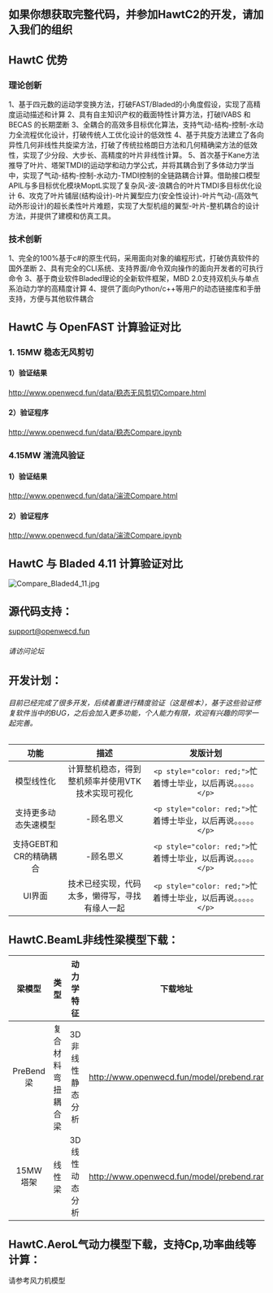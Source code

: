 ## 如果你想获取完整代码，并参加HawtC2的开发，请加入我们的组织
## HawtC 优势
### 理论创新
1、基于四元数的运动学变换方法，打破FAST/Bladed的小角度假设，实现了高精度运动描述和计算
2、具有自主知识产权的截面特性计算方法，打破IVABS 和BECAS 的长期垄断
3、全耦合的高效多目标优化算法，支持气动-结构-控制-水动力全流程优化设计，打破传统人工优化设计的低效性
4、基于共旋方法建立了各向异性几何非线性共旋梁方法，打破了传统拉格朗日方法和几何精确梁方法的低效性，实现了少分段、大步长、高精度的叶片非线性计算。
5、首次基于Kane方法推导了叶片、塔架TMDI的运动学和动力学公式，并将其耦合到了多体动力学当中，实现了气动-结构-控制-水动力-TMDI控制的全链路耦合计算。借助接口模型APIL与多目标优化模块MoptL实现了复杂风-波-浪耦合的叶片TMDI多目标优化设计
6、攻克了叶片铺层(结构设计)-叶片翼型应力(安全性设计)-叶片气动-(高效气动外形设计)的超长柔性叶片难题，实现了大型机组的翼型-叶片-整机耦合的设计方法，并提供了建模和仿真工具。

### 技术创新

1、完全的100%基于c#的原生代码，采用面向对象的编程形式，打破仿真软件的国外垄断
2、具有完全的CLI系统、支持界面/命令双向操作的面向开发者的可执行命令
3、基于商业软件Bladed理论的全新软件框架，MBD 2.0支持双机头与单点系泊动力学的高精度计算
4、提供了面向Python/c++等用户的动态链接库和手册支持，方便与其他软件耦合

## HawtC 与 OpenFAST 计算验证对比

### 1. 15MW 稳态无风剪切

#### 1）验证结果

http://www.openwecd.fun/data/稳态无风剪切Compare.html

#### 2）验证程序

http://www.openwecd.fun/data/稳态Compare.ipynb

### 4.15MW 湍流风验证

#### 1）验证结果

http://www.openwecd.fun/data/湍流Compare.html

#### 2）验证程序

http://www.openwecd.fun/data/湍流Compare.ipynb

## HawtC 与 Bladed 4.11 计算验证对比
![Compare_Bladed4_11.jpg](./docs/Compare_Bladed4_11.jpg)

## 源代码支持：
support@openwecd.fun
###### 请访问论坛

## 开发计划：

###### 目前已经完成了很多开发，后续着重进行精度验证（这是根本），基于这些验证修复软件当中的BUG，之后会加入更多功能，个人能力有限，欢迎有兴趣的同学一起完善。

|          功能          |                       描述                       |                              发版计划                              |
| :--------------------: | :-----------------------------------------------: | :-----------------------------------------------------------------: |
|       模型线性化       | 计算整机稳态，得到整机频率并使用VTK技术实现可视化 | `<p style="color: red;">`忙着博士毕业，以后再说。。。。。`</p>` |
|  支持更多动态失速模型  |                     -顾名思义                     | `<p style="color: red;">`忙着博士毕业，以后再说。。。。。`</p>` |
| 支持GEBT和CR的精确耦合 |                     -顾名思义                     | `<p style="color: red;">`忙着博士毕业，以后再说。。。。。`</p>` |
|         UI界面         |  技术已经实现，代码太多，懒得写，寻找有缘人一起  | `<p style="color: red;">`忙着博士毕业，以后再说。。。。。`</p>` |

## HawtC.BeamL非线性梁模型下载：

|   梁模型   |        类型        |    动力学特征    |                 下载地址                 |
| :--------: | :----------------: | :--------------: | :---------------------------------------: |
| PreBend 梁 | 复合材料弯扭耦合梁 | 3D非线性静态分析 | http://www.openwecd.fun/model/prebend.rar |
|  15MW塔架  |       线性梁       |  3D线性动态分析  | http://www.openwecd.fun/model/prebend.rar |

## HawtC.AeroL气动力模型下载，支持Cp,功率曲线等计算：

请参考风力机模型
